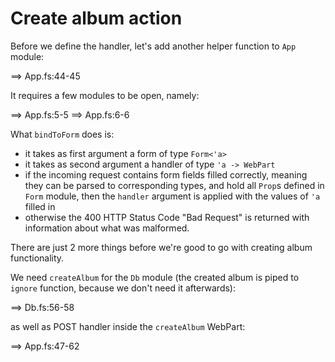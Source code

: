 # Create album action

Before we define the handler, let's add another helper function to `App` module:

==> App.fs:44-45

It requires a few modules to be open, namely:

==> App.fs:5-5
==> App.fs:6-6

What `bindToForm` does is:

- it takes as first argument a form of type `Form<'a>`
- it takes as second argument a handler of type `'a -> WebPart`
- if the incoming request contains form fields filled correctly, meaning they can be parsed to corresponding types, and hold all `Prop`s defined in `Form` module, then the `handler` argument is applied with the values of `'a` filled in
- otherwise the 400 HTTP Status Code "Bad Request" is returned with information about what was malformed.

There are just 2 more things before we're good to go with creating album functionality.

We need `createAlbum` for the `Db` module (the created album is piped to `ignore` function, because we don't need it afterwards):

==> Db.fs:56-58

as well as POST handler inside the `createAlbum` WebPart:

==> App.fs:47-62


